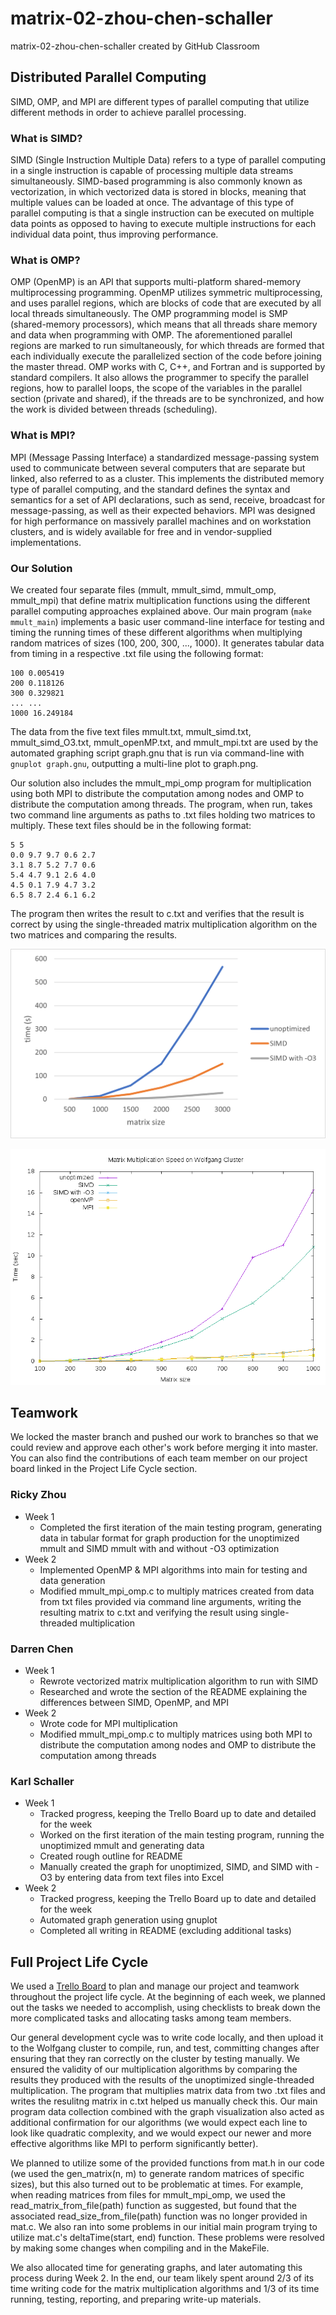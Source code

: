 # matrix-02-zhou-chen-schaller
matrix-02-zhou-chen-schaller created by GitHub Classroom

## Distributed Parallel Computing
SIMD, OMP, and MPI are different types of parallel computing that utilize different methods in order to achieve parallel processing.

### What is SIMD?
SIMD (Single Instruction Multiple Data) refers to a type of parallel computing in a single instruction is capable of processing multiple data streams simultaneously. SIMD-based programming is also commonly known as vectorization, in which vectorized data is stored in blocks, meaning that multiple values can be loaded at once. The advantage of this type of parallel computing is that a single instruction can be executed on multiple data points as opposed to having to execute multiple instructions for each individual data point, thus improving performance.

### What is OMP?
OMP (OpenMP) is an API that supports multi-platform shared-memory multiprocessing programming. OpenMP utilizes symmetric multiprocessing, and uses parallel regions, which are blocks of code that are executed by all local threads simultaneously. The OMP programming model is SMP (shared-memory processors), which means that all threads share memory and data when programming with OMP. The aforementioned parallel regions are marked to run simultaneously, for which threads are formed that each individually execute the parallelized section of the code before joining the master thread. OMP works with C, C++, and Fortran and is supported by standard compilers. It also allows the programmer to specify the parallel regions, how to parallel loops, the scope of the variables in the parallel section (private and shared), if the threads are to be synchronized, and how the work is divided between threads (scheduling).

### What is MPI?
MPI (Message Passing Interface) a standardized message-passing system used to communicate between several computers that are separate but linked, also referred to as a cluster. This implements the distributed memory type of parallel computing, and the standard defines the syntax and semantics for a set of API declarations, such as send, receive, broadcast for message-passing, as well as their expected behaviors. MPI was designed for high performance on massively parallel machines and on workstation clusters, and is widely available for free and in vendor-supplied implementations.

### Our Solution
We created four separate files (mmult, mmult_simd, mmult_omp, mmult_mpi) that define matrix multiplication functions using the different parallel computing approaches explained above. Our main program (`make mmult_main`) implements a basic user command-line interface for testing and timing the running times of these different algorithms when multiplying random matrices of sizes (100, 200, 300, ..., 1000). It generates tabular data from timing in a respective .txt file using the following format:
```
100 0.005419
200 0.118126
300 0.329821
... ...
1000 16.249184
```
The data from the five text files mmult.txt, mmult_simd.txt, mmult_simd_O3.txt, mmult_openMP.txt, and mmult_mpi.txt are used by the automated graphing script graph.gnu that is run via command-line with `gnuplot graph.gnu`, outputting a multi-line plot to graph.png.

Our solution also includes the mmult_mpi_omp program for multiplication using both MPI to distribute the computation among nodes and OMP to distribute the computation among threads. The program, when run, takes two command line arguments as paths to .txt files holding two matrices to multiply. These text files should be in the following format:
```
5 5
0.0 9.7 9.7 0.6 2.7
3.1 8.7 5.2 7.7 0.6
5.4 4.7 9.1 2.6 4.0
4.5 0.1 7.9 4.7 3.2
6.5 8.7 2.4 6.1 6.2
```
The program then writes the result to c.txt and verifies that the result is correct by using the single-threaded matrix multiplication algorithm on the two matrices and comparing the results.

![Week 1 Graph](graph1.png)

![Week 2 Graph](graph2.png)

## Teamwork
We locked the master branch and pushed our work to branches so that we could review and approve each other's work before merging it into master. You can also find the contributions of each team member on our project board linked in the Project Life Cycle section.

### Ricky Zhou
* Week 1
  * Completed the first iteration of the main testing program, generating data in tabular format for graph production for the unoptimized mmult and SIMD mmult with and without -O3 optimization
* Week 2
  * Implemented OpenMP & MPI algorithms into main for testing and data generation
  * Modified mmult_mpi_omp.c to multiply matrices created from data from txt files provided via command line arguments, writing the resulting matrix to c.txt and verifying the result using single-threaded multiplication
  

### Darren Chen
* Week 1
  * Rewrote vectorized matrix multiplication algorithm to run with SIMD
  * Researched and wrote the section of the README explaining the differences between SIMD, OpenMP, and MPI
* Week 2
  * Wrote code for MPI multiplication
  * Modified mmult_mpi_omp.c to multiply matrices using both MPI to distribute the computation among nodes and OMP to distribute the computation among threads

### Karl Schaller
* Week 1
  * Tracked progress, keeping the Trello Board up to date and detailed for the week
  * Worked on the first iteration of the main testing program, running the unoptimized mmult and generating data
  * Created rough outline for README
  * Manually created the graph for unoptimized, SIMD, and SIMD with -O3 by entering data from text files into Excel
* Week 2
  * Tracked progress, keeping the Trello Board up to date and detailed for the week
  * Automated graph generation using gnuplot
  * Completed all writing in README (excluding additional tasks)

## Full Project Life Cycle
We used a [Trello Board](https://trello.com/b/20iU4Cqc/02-zhou-chen-schaller) to plan and manage our project and teamwork throughout the project life cycle. At the beginning of each week, we planned out the tasks we needed to accomplish, using checklists to break down the more complicated tasks and allocating tasks among team members.

Our general development cycle was to write code locally, and then upload it to the Wolfgang cluster to compile, run, and test, committing changes after ensuring that they ran correctly on the cluster by testing manually. We ensured the validity of our multiplication algorithms by comparing the results they produced with the results of the unoptimized single-threaded multiplication. The program that multiplies matrix data from two .txt files and writes the resulitng matrix in c.txt helped us manually check this. Our main program data collection combined with the graph visualization also acted as additional confirmation for our algorithms (we would expect each line to look like quadratic complexity, and we would expect our newer and more effective algorithms like MPI to perform significantly better).

We planned to utilize some of the provided functions from mat.h in our code (we used the gen_matrix(n, m) to generate random matrices of specific sizes), but this also turned out to be problematic at times. For example, when reading matrices from files for mmult_mpi_omp, we used the read_matrix_from_file(path) function as suggested, but found that the associated read_size_from_file(path) function was no longer provided in mat.c. We also ran into some problems in our initial main program trying to utilize mat.c's deltaTime(start, end) function. These problems were resolved by making some changes when compiling and in the MakeFile.

We also allocated time for generating graphs, and later automating this process during Week 2. In the end, our team likely spent around 2/3 of its time writing code for the matrix multiplication algorithms and 1/3 of its time running, testing, reporting, and preparing write-up materials.
